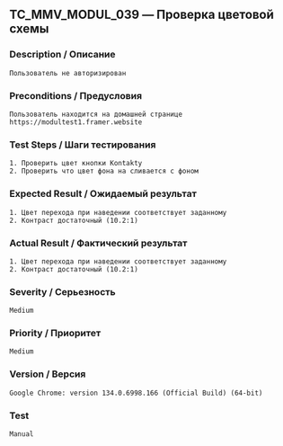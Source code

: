 ## TC_MMV_MODUL_039 — Проверка цветовой схемы

### Description / Описание
    Пользователь не авторизирован

### Preconditions / Предусловия
    Пользователь находится на домашней странице https://modultest1.framer.website

### Test Steps / Шаги тестирования
    1. Проверить цвет кнопки Kontakty
    2. Проверить что цвет фона на сливается с фоном

### Expected Result / Ожидаемый результат
    1. Цвет перехода при наведении соответствует заданному
    2. Контраст достаточный (10.2:1)

### Actual Result / Фактический результат
    1. Цвет перехода при наведении соответствует заданному
    2. Контраст достаточный (10.2:1)

### Severity / Серьезность
    Medium

### Priority / Приоритет
    Medium

### Version / Версия
    Google Chrome: version 134.0.6998.166 (Official Build) (64-bit)

### Test
    Manual